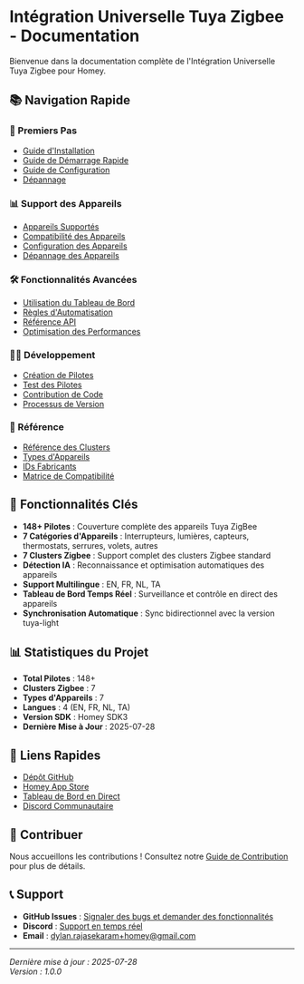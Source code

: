 # Intégration Universelle Tuya Zigbee - Documentation

Bienvenue dans la documentation complète de l'Intégration Universelle Tuya Zigbee pour Homey.

## 📚 Navigation Rapide

### 🚀 Premiers Pas
- [Guide d'Installation](installation.md)
- [Guide de Démarrage Rapide](quick-start.md)
- [Guide de Configuration](configuration.md)
- [Dépannage](troubleshooting.md)

### 📊 Support des Appareils
- [Appareils Supportés](devices/supported.md)
- [Compatibilité des Appareils](devices/compatibility.md)
- [Configuration des Appareils](devices/setup.md)
- [Dépannage des Appareils](devices/troubleshooting.md)

### 🛠️ Fonctionnalités Avancées
- [Utilisation du Tableau de Bord](features/dashboard.md)
- [Règles d'Automatisation](features/automation.md)
- [Référence API](api/reference.md)
- [Optimisation des Performances](features/performance.md)

### 👨‍💻 Développement
- [Création de Pilotes](development/drivers.md)
- [Test des Pilotes](development/testing.md)
- [Contribution de Code](development/contributing.md)
- [Processus de Version](development/releases.md)

### 📖 Référence
- [Référence des Clusters](reference/clusters.md)
- [Types d'Appareils](reference/device-types.md)
- [IDs Fabricants](reference/manufacturers.md)
- [Matrice de Compatibilité](reference/compatibility.md)

## 🌟 Fonctionnalités Clés

- **148+ Pilotes** : Couverture complète des appareils Tuya ZigBee
- **7 Catégories d'Appareils** : Interrupteurs, lumières, capteurs, thermostats, serrures, volets, autres
- **7 Clusters Zigbee** : Support complet des clusters Zigbee standard
- **Détection IA** : Reconnaissance et optimisation automatiques des appareils
- **Support Multilingue** : EN, FR, NL, TA
- **Tableau de Bord Temps Réel** : Surveillance et contrôle en direct des appareils
- **Synchronisation Automatique** : Sync bidirectionnel avec la version tuya-light

## 📊 Statistiques du Projet

- **Total Pilotes** : 148+
- **Clusters Zigbee** : 7
- **Types d'Appareils** : 7
- **Langues** : 4 (EN, FR, NL, TA)
- **Version SDK** : Homey SDK3
- **Dernière Mise à Jour** : 2025-07-28

## 🔗 Liens Rapides

- [Dépôt GitHub](https://github.com/dlnraja/com.tuya.zigbee)
- [Homey App Store](https://apps.athom.com/app/com.tuya.zigbee)
- [Tableau de Bord en Direct](https://dashboard.dlnraja.com/com.tuya.zigbee)
- [Discord Communautaire](https://discord.gg/tuya-zigbee)

## 🤝 Contribuer

Nous accueillons les contributions ! Consultez notre [Guide de Contribution](development/contributing.md) pour plus de détails.

## 📞 Support

- **GitHub Issues** : [Signaler des bugs et demander des fonctionnalités](https://github.com/dlnraja/com.tuya.zigbee/issues)
- **Discord** : [Support en temps réel](https://discord.gg/tuya-zigbee)
- **Email** : [dylan.rajasekaram+homey@gmail.com](mailto:dylan.rajasekaram+homey@gmail.com)

---

*Dernière mise à jour : 2025-07-28*  
*Version : 1.0.0* 